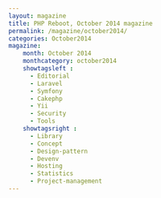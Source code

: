 ```yaml
---
layout: magazine
title: PHP Reboot, October 2014 magazine
permalink: /magazine/october2014/
categories: October2014
magazine:
    month: October 2014
    monthcategory: october2014
    showtagsleft :
      - Editorial
      - Laravel
      - Symfony
      - Cakephp
      - Yii
      - Security
      - Tools
    showtagsright :
      - Library
      - Concept
      - Design-pattern
      - Devenv
      - Hosting
      - Statistics
      - Project-management
---
```

